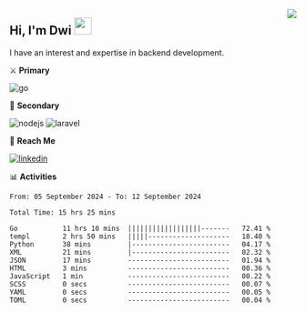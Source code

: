 [<img src="https://komarev.com/ghpvc/?username=masred&color=green&style=flat-square&label=Profile+Views" align="right">](github.com/masred)

## Hi, I'm Dwi <img src="https://raw.githubusercontent.com/MartinHeinz/MartinHeinz/master/wave.gif" width="30px">

I have an interest and expertise in backend development.

⚔️ **Primary**

![go](https://img.shields.io/badge/---?logo=go&label=Golang&style=social)

🔪 **Secondary**

![nodejs](https://img.shields.io/badge/---?logo=node.js&label=Node.js&style=social&logoColor=green)
![laravel](https://img.shields.io/badge/---?logo=laravel&label=Laravel&style=social)

🔗 **Reach Me**

[![linkedin](https://img.shields.io/badge/---?logo=linkedin&label=LinkedIn&style=social)](https://linkedin.com/in/dwifitriyanto)

📊 **Activities**

<!--START_SECTION:waka-->

```all_time
From: 05 September 2024 - To: 12 September 2024

Total Time: 15 hrs 25 mins

Go           11 hrs 10 mins  ||||||||||||||||||-------   72.41 %
templ        2 hrs 50 mins   |||||--------------------   18.40 %
Python       38 mins         |------------------------   04.17 %
XML          21 mins         |------------------------   02.32 %
JSON         17 mins         -------------------------   01.94 %
HTML         3 mins          -------------------------   00.36 %
JavaScript   1 min           -------------------------   00.22 %
SCSS         0 secs          -------------------------   00.07 %
YAML         0 secs          -------------------------   00.05 %
TOML         0 secs          -------------------------   00.04 %
```

<!--END_SECTION:waka-->
